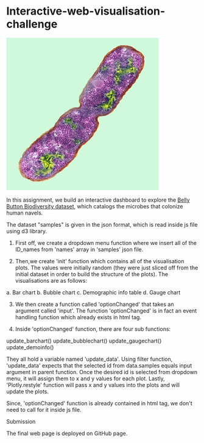 # Interactive-web-visualisation-challenge

![Bacteria by filterforge.com](Images/bacteria.jpg)

In this assignment, we build an interactive dashboard to explore the [Belly Button Biodiversity dataset](http://robdunnlab.com/projects/belly-button-biodiversity/), which catalogs the microbes that colonize human navels.

The dataset "samples" is given in the json format, which is read inside js file using d3 library.


1. First off, we create a dropdown menu function where we insert all of the ID_names from 'names' array in 'samples' json file.

2. Then,we create 'init' function which contains all of the visualisation plots. The values were initially random (they were just sliced off from the initial dataset in order to build the structure of the plots). The visualisations are as follows:

a. Bar chart
b. Bubble chart
c. Demographic info table
d. Gauge chart

3. We then create a function called 'optionChanged' that takes an argument called 'input'. The function 'optionChanged' is in fact an event handling function which already exists in html tag. 

4. Inside 'optionChanged' function, there are four sub functions:

update_barchart()
update_bubblechart()
update_gaugechart()
update_demoinfo()

They all hold a variable named 'update_data'. Using filter function, 'update_data' expects that the selected id from data.samples equals input argument in parent function. Once the desired id is selected from dropdown menu, it will assign them to x and y values for each plot. Lastly, 'Plotly.restyle' function will pass x and y values into the plots and will update the plots.

Since, 'optionChanged' function is already contained in html tag, we don't need to call for it inside js file.


Submission

The final web page is deployed on GitHub page.




 